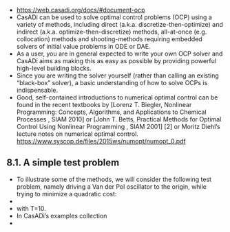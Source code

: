 - https://web.casadi.org/docs/#document-ocp
- CasADi can be used to solve optimal control problems (OCP) using a variety of methods, including direct (a.k.a. discretize-then-optimize) and indirect (a.k.a. optimize-then-discretize) methods, all-at-once (e.g. collocation) methods and shooting-methods requiring embedded solvers of initial value problems in ODE or DAE.
- As a user, you are in general expected to write your own OCP solver and CasADi aims as making this as easy as possible by providing powerful high-level building blocks.
- Since you are writing the solver yourself (rather than calling an existing “black-box” solver), a basic understanding of how to solve OCPs is indispensable.
- Good, self-contained introductions to numerical optimal control can be found in the recent textbooks by  [Lorenz T. Biegler, Nonlinear Programming: Concepts, Algorithms, and Applications to Chemical Processes , SIAM 2010]
   or [John T. Betts, Practical Methods for Optimal Control Using Nonlinear Programming , SIAM 2001] 
  [2] or Moritz Diehl’s lecture notes on numerical optimal control. https://www.syscop.de/files/2015ws/numopt/numopt_0.pdf
## 8.1. A simple test problem
- To illustrate some of the methods, we will consider the following test problem, namely driving a Van der Pol oscillator to the origin, while trying to minimize a quadratic cost:
-
- with T=10.
- In CasADi’s examples collection
-